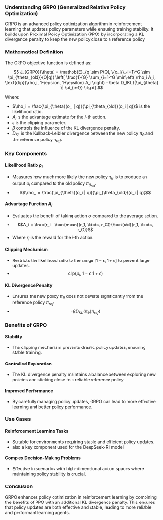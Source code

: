 ### Understanding GRPO (Generalized Relative Policy Optimization)

GRPO is an advanced policy optimization algorithm in reinforcement learning that updates policy parameters while ensuring training stability. It builds upon Proximal Policy Optimization (PPO) by incorporating a KL divergence penalty to keep the new policy close to a reference policy.

### Mathematical Definition

The GRPO objective function is defined as:

$$
J_{GRPO}(\theta) = \mathbb{E}_{q \sim P(Q), \{o_i\}_{i=1}^G \sim \pi_{\theta_{old}}(O|q)} \left[ \frac{1}{G} \sum_{i=1}^G \min\left( \rho_i A_i, \text{clip}(\rho_i, 1-\epsilon, 1+\epsilon) A_i \right) - \beta D_{KL}(\pi_{\theta} \| \pi_{ref}) \right]
$$

Where:

- $\rho_i = \frac{\pi_{\theta}(o_i | q)}{\pi_{\theta_{old}}(o_i | q)}$ is the likelihood ratio.
- $A_i$ is the advantage estimate for the $i$-th action.
- $\epsilon$ is the clipping parameter.
- $\beta$ controls the influence of the KL divergence penalty.
- $D_{KL}$ is the Kullback-Leibler divergence between the new policy $\pi_{\theta}$ and the reference policy $\pi_{ref}$.

### Key Components

#### Likelihood Ratio $\rho_i$
- Measures how much more likely the new policy $\pi_{\theta}$ is to produce an output $o_i$ compared to the old policy $\pi_{\theta_{old}}$.
- $$\rho_i = \frac{\pi_{\theta}(o_i | q)}{\pi_{\theta_{old}}(o_i | q)}$$

#### Advantage Function $A_i$
- Evaluates the benefit of taking action $o_i$ compared to the average action.
- $$A_i = \frac{r_i - \text{mean}(r_1, \ldots, r_G)}{\text{std}(r_1, \ldots, r_G)}$$
- Where $r_i$ is the reward for the $i$-th action.

#### Clipping Mechanism
- Restricts the likelihood ratio to the range $[1 - \epsilon, 1 + \epsilon]$ to prevent large updates.
- $$\text{clip}(\rho_i, 1 - \epsilon, 1 + \epsilon)$$

#### KL Divergence Penalty
- Ensures the new policy $\pi_{\theta}$ does not deviate significantly from the reference policy $\pi_{ref}$.
- $$-\beta D_{KL}(\pi_{\theta} \| \pi_{ref})$$

### Benefits of GRPO

#### Stability
- The clipping mechanism prevents drastic policy updates, ensuring stable training.

#### Controlled Exploration
- The KL divergence penalty maintains a balance between exploring new policies and sticking close to a reliable reference policy.

#### Improved Performance
- By carefully managing policy updates, GRPO can lead to more effective learning and better policy performance.

### Use Cases

#### Reinforcement Learning Tasks
- Suitable for environments requiring stable and efficient policy updates.
- also a key component used for the DeepSeek-R1 model

#### Complex Decision-Making Problems
- Effective in scenarios with high-dimensional action spaces where maintaining policy stability is crucial.

### Conclusion

GRPO enhances policy optimization in reinforcement learning by combining the benefits of PPO with an additional KL divergence penalty. This ensures that policy updates are both effective and stable, leading to more reliable and performant learning agents.
